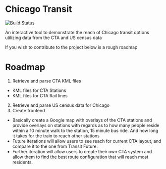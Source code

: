 Chicago Transit
===============

[![Build Status](https://travis-ci.org/incazteca/chicago_transit.svg?branch=master)](https://travis-ci.org/incazteca/chicago_transit.svg?branch=master)

An interactive tool to demonstrate the reach of Chicago transit options utilizing
data from the CTA and US census data

If you wish to contribute to the project below is a rough roadmap

# Roadmap

1. Retrieve and parse CTA KML files
  * KML files for CTA Stations
  * KML files for CTA Rail lines
2. Retrieve and parse US census data for Chicago
3. Create frontend
  * Basically create a Google map with overlays of the CTA stations and provide
    overlays on stations with regards as to how many people reside within a 10 minute
    walk to the station, 15 minute bus ride. And how long it takes for the train to reach
    other stations
  * Future iterations will allow users to see reach for current CTA layout, and compare
    it to the one from Transit Future.
  * Further iteration will allow users to create their own CTA system and allow them
    to find the best route configuration that will reach most residents.
